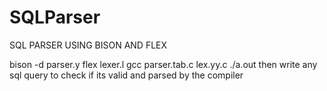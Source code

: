 # SQLParser
SQL PARSER USING BISON AND FLEX

bison -d parser.y
flex lexer.l
gcc parser.tab.c lex.yy.c
./a.out
then write any sql query to check if its valid and parsed by the compiler
